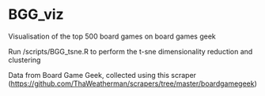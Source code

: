 # BGG_viz
Visualisation of the top 500 board games on board games geek

Run /scripts/BGG_tsne.R to perform the t-sne dimensionality reduction and clustering

Data from Board Game Geek, collected using this scraper (https://github.com/ThaWeatherman/scrapers/tree/master/boardgamegeek)
